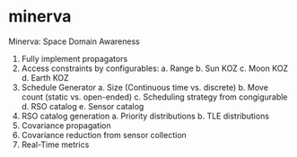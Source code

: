 # minerva
Minerva: Space Domain Awareness

1. Fully implement propagators
2. Access constraints by configurables:
    a. Range
    b. Sun KOZ
    c. Moon KOZ
    d. Earth KOZ
3. Schedule Generator
    a. Size (Continuous time vs. discrete)
    b. Move count (static vs. open-ended)
    c. Scheduling strategy from congigurable
    d. RSO catalog
    e. Sensor catalog
4. RSO catalog generation
    a. Priority distributions
    b. TLE distributions
5. Covariance propagation
6. Covariance reduction from sensor collection
7. Real-Time metrics